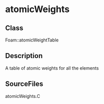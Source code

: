 # atomicWeights 
## Class
Foam::atomicWeightTable

## Description
A table of atomic weights for all the elements

## SourceFiles
atomicWeights.C

